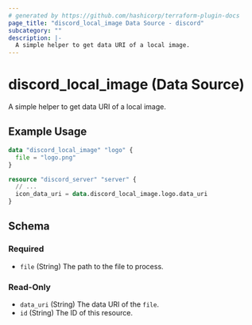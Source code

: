 ```yaml
---
# generated by https://github.com/hashicorp/terraform-plugin-docs
page_title: "discord_local_image Data Source - discord"
subcategory: ""
description: |-
  A simple helper to get data URI of a local image.
---
```


# discord_local_image (Data Source)

A simple helper to get data URI of a local image.

## Example Usage

```terraform
data "discord_local_image" "logo" {
  file = "logo.png"
}

resource "discord_server" "server" {
  // ...
  icon_data_uri = data.discord_local_image.logo.data_uri
}
```

<!-- schema generated by tfplugindocs -->
## Schema

### Required

- `file` (String) The path to the file to process.

### Read-Only

- `data_uri` (String) The data URI of the `file`.
- `id` (String) The ID of this resource.
